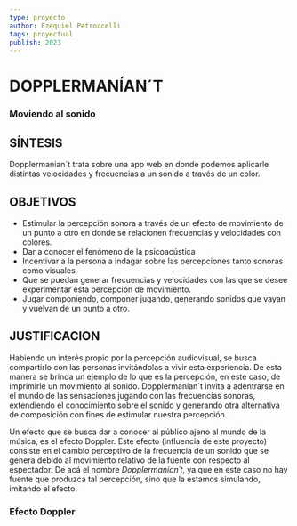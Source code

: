```yaml
---
type: proyecto
author: Ezequiel Petroccelli  
tags: proyectual 
publish: 2023
---
```



# DOPPLERMANÍAN´T

### Moviendo al sonido

## SÍNTESIS

Dopplermanian´t trata sobre una app web en donde podemos aplicarle distintas velocidades y frecuencias a un sonido a través de un color.

## OBJETIVOS
- Estimular la percepción sonora a través de un efecto de movimiento de un punto a otro en donde se relacionen frecuencias y velocidades con colores.
- Dar a conocer el fenómeno de la psicoacústica 
- Incentivar a la persona a indagar sobre las percepciones tanto sonoras como visuales.
- Que se puedan generar frecuencias y velocidades con las que se desee experimentar esta percepción de movimiento.
- Jugar componiendo, componer jugando, generando sonidos que vayan y vuelvan de un punto a otro.

## JUSTIFICACION

Habiendo un interés propio por la percepción audiovisual, se busca compartirlo con las personas invitándolas a vivir esta experiencia. De esta manera se brinda un ejemplo de lo que es la percepción, en este caso, de imprimirle un movimiento al sonido.
Dopplermanian´t invita a adentrarse en el mundo de las sensaciones jugando con las frecuencias sonoras, extendiendo el conocimiento sobre el sonido y generando otra alternativa de composición con fines de estimular nuestra percepción.

Un efecto que se busca dar a conocer al público ajeno al mundo de la música, es el efecto Doppler. Este efecto (influencia de este proyecto) consiste en el cambio perceptivo de la frecuencia de un sonido que se genera debido al movimiento relativo de la fuente con respecto al espectador. De acá el nombre _Dopplermanían´t_, ya que en este caso no hay fuente que produzca tal percepción, sino que la estamos simulando, imitando el efecto.

### Efecto Doppler




